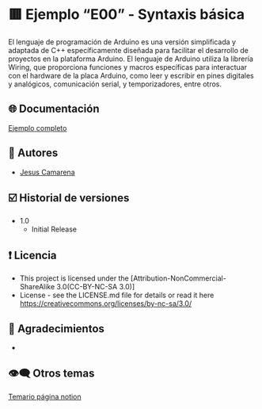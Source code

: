 # 🟥 Ejemplo “**E00” - Syntaxis básica**
El lenguaje de programación de Arduino es una versión simplificada y adaptada de C++ específicamente diseñada para facilitar el desarrollo de proyectos en la plataforma Arduino. El lenguaje de Arduino utiliza la librería Wiring, que proporciona funciones y macros específicas para interactuar con el hardware de la placa Arduino, como leer y escribir en pines digitales y analógicos, comunicación serial, y temporizadores, entre otros.

## :globe_with_meridians: Documentación
[Ejemplo completo](https://didyde.notion.site/Lenguaje-de-programaci-n-Arduino-294c2fc84f0e495e86cd944d03f3b3a1)

## :busts_in_silhouette: Autores
* [Jesus Camarena](https://www.notion.so/didyde/Profesor-universitario-Dise-ador-de-hardware-para-sistemas-embebidos-81703493db3c44c4a75b49b2d536ea19)

## :ballot_box_with_check: Historial de versiones
* 1.0
    * Initial Release

## :exclamation: Licencia
 * This project is licensed under the [Attribution-NonCommercial-ShareAlike 3.0(CC-BY-NC-SA 3.0)] 
 * License - see the LICENSE.md file for details or read it here https://creativecommons.org/licenses/by-nc-sa/3.0/

## :speech_balloon: Agradecimientos
-

## 👁️‍🗨️ Otros temas

[Temario página notion](https://didyde.notion.site/Programa-acad-mico-temario-y-clases-cb4c311c7e22482da48f0eeba4151561)

